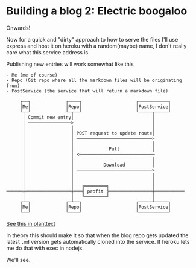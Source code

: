 # Building a blog 2: Electric boogaloo

Onwards!

Now for a quick and "dirty" approach to how to serve the files I'll use express and host it on heroku with a random(maybe) name, I don't really care what this service address is.

Publishing new entries will work somewhat like this

```
- Me (me of course)
- Repo (Git repo where all the markdown files will be originating from)
- PostService (the service that will return a markdown file)

     ┌──┐             ┌────┐                    ┌───────────┐     
     │Me│             │Repo│                    │PostService│     
     └┬─┘             └─┬──┘                    └─────┬─────┘     
      │ Commit new entry│                             │           
      │ ────────────────>                             │           
      │                 │                             │           
      │                 │ POST request to update route│           
      │                 │ ────────────────────────────>           
      │                 │                             │           
      │                 │             Pull            │           
      │                 │ <────────────────────────────           
      │                 │                             │           
      │                 │           Download          │           
      │                 │ ────────────────────────────>           
      │                 │                             │           
      │                 │                             │           
      │                 │   ╔════════╗                │           
══════╪═════════════════╪═══╣ profit ╠════════════════╪═══════════
      │                 │   ╚════════╝                │           
     ┌┴─┐             ┌─┴──┐                    ┌─────┴─────┐     
     │Me│             │Repo│                    │PostService│     
     └──┘             └────┘                    └───────────┘    

```
[See this in planttext](https://www.planttext.com/?text=POv12i8m44NtSugvW1V8GWgwSACKFK6nln1CCc4oiUJs6hgeuFOztkSFnIQr6WFH5NmuyXrP79yaHc-Si3AIQQEEkxv0vLKTtyJyqbWMhdcU3BI9VM6i8VnL7RAYP4dbDncbs0FwzayuFYC7QJGWpTzV7m00)

In theory this should make it so that when the blog repo gets updated the latest `.md` version gets automatically cloned into the service. If heroku lets me do that with exec in nodejs.

We'll see.